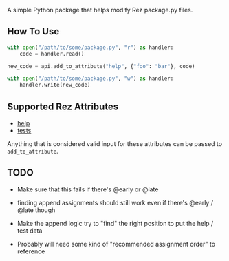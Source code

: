 A simple Python package that helps modify Rez package.py files.


## How To Use

```python
with open("/path/to/some/package.py", "r") as handler:
    code = handler.read()

new_code = api.add_to_attribute("help", {"foo": "bar"}, code)

with open("/path/to/some/package.py", "w") as handler:
    handler.write(new_code)
```


## Supported Rez Attributes

- [help](https://github.com/nerdvegas/rez/wiki/Package-Definition-Guide#help)
- [tests](https://github.com/nerdvegas/rez/wiki/Package-Definition-Guide#tests)

Anything that is considered valid input for these attributes can be
passed to ``add_to_attribute``.


## TODO

- Make sure that this fails if there's @early or @late
 - finding append assignments should still work even if there's @early / @late though

- Make the append logic try to "find" the right position to put the help / test data
 - Probably will need some kind of "recommended assignment order" to reference
